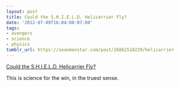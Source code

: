 ```yaml
---
layout: post
title: Could the S.H.I.E.L.D. Helicarrier Fly?
date: '2012-07-09T16:04:00-07:00'
tags:
- avengers
- science
- physics
tumblr_url: https://seanmonstar.com/post/26862518229/helicarrier
---
```

[Could the S.H.I.E.L.D. Helicarrier Fly?](http://www.wired.com/wiredscience/2012/07/could-s-h-i-e-l-d-helicarrier-fly/)  

This is science for the win, in the truest sense.

